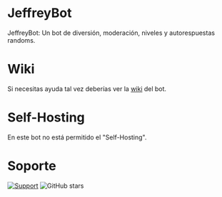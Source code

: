 # JeffreyBot
JeffreyBot: Un bot de diversión, moderación, niveles y autorespuestas randoms.

# Wiki
Si necesitas ayuda tal vez deberías ver la <a href="https://github.com/JeffreyRandom/JeffreyBot/wiki">wiki</a> del bot.
# Self-Hosting
En este bot no está permitido el "Self-Hosting".

# Soporte
[![Support](https://discordapp.com/api/guilds/447797737216278528/widget.png?style=shield)](https://discord.gg/ComingSoonSupport)
![GitHub stars](https://img.shields.io/github/stars/JeffreyRandom/JeffreyBot.svg?style=social&label=Stars&style=flat)

